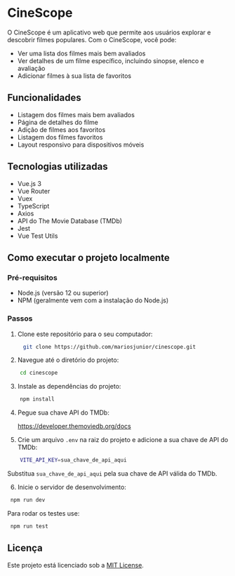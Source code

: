 # CineScope

O CineScope é um aplicativo web que permite aos usuários explorar e descobrir filmes populares. Com o CineScope, você pode:

- Ver uma lista dos filmes mais bem avaliados
- Ver detalhes de um filme específico, incluindo sinopse, elenco e avaliação
- Adicionar filmes à sua lista de favoritos

## Funcionalidades

- Listagem dos filmes mais bem avaliados
- Página de detalhes do filme
- Adição de filmes aos favoritos
- Listagem dos filmes favoritos
- Layout responsivo para dispositivos móveis

## Tecnologias utilizadas

- Vue.js 3
- Vue Router
- Vuex
- TypeScript
- Axios
- API do The Movie Database (TMDb)
- Jest
- Vue Test Utils

## Como executar o projeto localmente

### Pré-requisitos

- Node.js (versão 12 ou superior)
- NPM (geralmente vem com a instalação do Node.js)

### Passos

1. Clone este repositório para o seu computador:

```sh
     git clone https://github.com/mariosjunior/cinescope.git
```

2. Navegue até o diretório do projeto:

```sh
    cd cinescope
```

3. Instale as dependências do projeto:

```sh
    npm install
```

4. Pegue sua chave API do TMDb:

   
   https://developer.themoviedb.org/docs
   

5. Crie um arquivo `.env` na raiz do projeto e adicione a sua chave de API do TMDb:

```sh
    VITE_API_KEY=sua_chave_de_api_aqui
```

Substitua `sua_chave_de_api_aqui` pela sua chave de API válida do TMDb. 

6. Inicie o servidor de desenvolvimento:

```sh
 npm run dev
```

Para rodar os testes use:

```sh
 npm run test
```

## Licença

Este projeto está licenciado sob a [MIT License](https://opensource.org/licenses/MIT).
